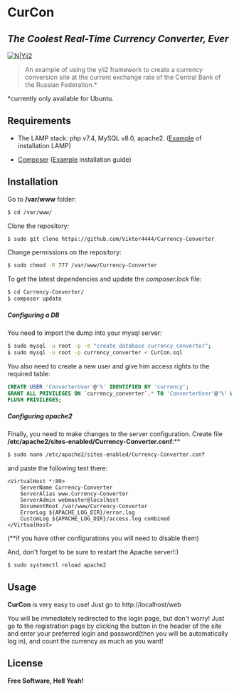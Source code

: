# CurCon
## _The Coolest Real-Time Currency Converter, Ever_

[![N|Yii2](https://s3-ap-southeast-1.amazonaws.com/cdn.ezeelive.com/wp-content/uploads/2017/12/10184002/yii_framework_developer_india_ezeelive.jpg)](https://www.yiiframework.com/)

> An example of using the yii2 framework 
> to create a currency conversion site 
> at the current exchange rate 
>of the Central Bank of the Russian Federation.*

*currently only available for Ubuntu.
 
## Requirements

- The LAMP stack: php v7.4, MySQL v8.0, apache2.
([Example](https://www.digitalocean.com/community/tutorials/how-to-install-linux-apache-mysql-php-lamp-stack-on-ubuntu-20-04) of installation LAMP)

- [Composer](https://getcomposer.org/download/)
([Example](https://www.digitalocean.com/community/tutorials/how-to-install-and-use-composer-on-ubuntu-20-04) installation guide)

## Installation

Go to **/var/www** folder:

```sh
$ cd /var/www/
```

Clone the repository:

```sh
$ sudo git clone https://github.com/Viktor4444/Currency-Converter
```

Change permissions on the repository:

```sh
$ sudo chmod -R 777 /var/www/Currency-Converter
```

To get the latest dependencies and update the *composer.lock* file:

```sh
$ cd Currency-Converter/
$ composer update
```

##### Configuring a DB

You need to import the dump into your mysql server:

```sh
$ sudo mysql -u root -p -e "create database currency_converter";
$ sudo mysql -u root -p currency_converter < CurCon.sql
```

You also need to create a new user and give him access rights to the required table:

```sql
CREATE USER 'ConverterUser'@'%' IDENTIFIED BY 'currency';
GRANT ALL PRIVILEGES ON `currency_converter`.* TO 'ConverterUser'@'%' WITH GRANT OPTION;
FLUSH PRIVILEGES;
```

##### Configuring apache2

Finally, you need to make changes to the server configuration. Create file **/etc/apache2/sites-enabled/Currency-Converter.conf**:**

```sh
$ sudo nano /etc/apache2/sites-enabled/Currency-Converter.conf
```

and paste the following text there:

```
<VirtualHost *:80>
    ServerName Currency-Converter
    ServerAlias www.Currency-Converter
    ServerAdmin webmaster@localhost
    DocumentRoot /var/www/Currency-Converter
    ErrorLog ${APACHE_LOG_DIR}/error.log
    CustomLog ${APACHE_LOG_DIR}/access.log combined
</VirtualHost>
```

(**if you have other configurations you will need to disable them)

And, don't forget to be sure to restart the Apache server!:)

```sh
$ sudo systemctl reload apache2
```

## Usage

**CurCon** is very easy to use!
Just go to http://localhost/web

You will be immediately redirected to the login page, but don't worry! Just go to the registration page by clicking the button in the header of the site and enter your preferred login and password(then you will be automatically log in), and count the currency as much as you want!


## License

**Free Software, Hell Yeah!**

[//]: # (These are reference links used in the body of this note and get stripped out when the markdown processor does its job. There is no need to format nicely because it shouldn't be seen. Thanks SO - http://stackoverflow.com/questions/4823468/store-comments-in-markdown-syntax)

   [dill]: <https://github.com/joemccann/dillinger>
   [git-repo-url]: <https://github.com/joemccann/dillinger.git>
   [john gruber]: <http://daringfireball.net>
   [df1]: <http://daringfireball.net/projects/markdown/>
   [markdown-it]: <https://github.com/markdown-it/markdown-it>
   [Ace Editor]: <http://ace.ajax.org>
   [node.js]: <http://nodejs.org>
   [Twitter Bootstrap]: <http://twitter.github.com/bootstrap/>
   [jQuery]: <http://jquery.com>
   [@tjholowaychuk]: <http://twitter.com/tjholowaychuk>
   [express]: <http://expressjs.com>
   [AngularJS]: <http://angularjs.org>
   [Gulp]: <http://gulpjs.com>

   [PlDb]: <https://github.com/joemccann/dillinger/tree/master/plugins/dropbox/README.md>
   [PlGh]: <https://github.com/joemccann/dillinger/tree/master/plugins/github/README.md>
   [PlGd]: <https://github.com/joemccann/dillinger/tree/master/plugins/googledrive/README.md>
   [PlOd]: <https://github.com/joemccann/dillinger/tree/master/plugins/onedrive/README.md>
   [PlMe]: <https://github.com/joemccann/dillinger/tree/master/plugins/medium/README.md>
   [PlGa]: <https://github.com/RahulHP/dillinger/blob/master/plugins/googleanalytics/README.md>
